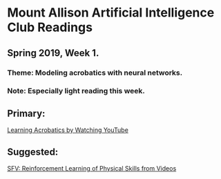 # Mount Allison Artificial Intelligence Club Readings
## Spring 2019, Week 1.

### Theme: Modeling acrobatics with neural networks.
### Note: Especially light reading this week.

## Primary:
[Learning Acrobatics by Watching YouTube](https://bair.berkeley.edu/blog/2018/10/09/sfv/)

## Suggested:
[SFV: Reinforcement Learning of Physical Skills from Videos](https://xbpeng.github.io/projects/SFV/2018_TOG_SFV.pdf)
